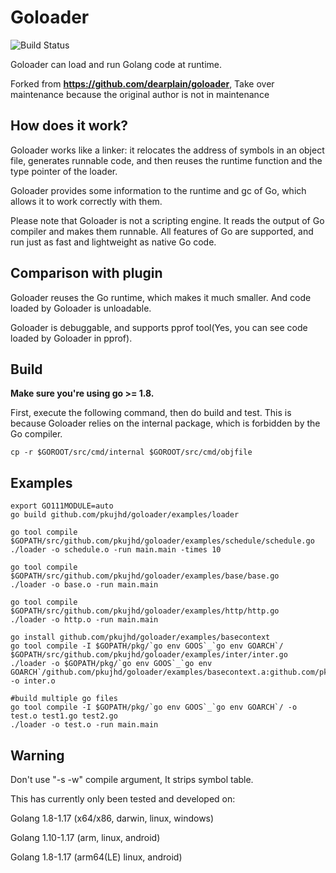 
# Goloader

![Build Status](https://github.com/pkujhd/goloader/workflows/goloader%20Testing/badge.svg)

Goloader can load and run Golang code at runtime.

Forked from **https://github.com/dearplain/goloader**, Take over maintenance because the original author is not in maintenance

## How does it work?

Goloader works like a linker: it relocates the address of symbols in an object file, generates runnable code, and then reuses the runtime function and the type pointer of the loader.

Goloader provides some information to the runtime and gc of Go, which allows it to work correctly with them.

Please note that Goloader is not a scripting engine. It reads the output of Go compiler and makes them runnable. All features of Go are supported, and run just as fast and lightweight as native Go code.

## Comparison with plugin

Goloader reuses the Go runtime, which makes it much smaller. And code loaded by Goloader is unloadable.

Goloader is debuggable, and supports pprof tool(Yes, you can see code loaded by Goloader in pprof).

## Build

**Make sure you're using go >= 1.8.**

First, execute the following command, then do build and test. This is because Goloader relies on the internal package, which is forbidden by the Go compiler.
```
cp -r $GOROOT/src/cmd/internal $GOROOT/src/cmd/objfile
```

## Examples

```
export GO111MODULE=auto
go build github.com/pkujhd/goloader/examples/loader

go tool compile $GOPATH/src/github.com/pkujhd/goloader/examples/schedule/schedule.go
./loader -o schedule.o -run main.main -times 10

go tool compile $GOPATH/src/github.com/pkujhd/goloader/examples/base/base.go
./loader -o base.o -run main.main

go tool compile $GOPATH/src/github.com/pkujhd/goloader/examples/http/http.go
./loader -o http.o -run main.main

go install github.com/pkujhd/goloader/examples/basecontext
go tool compile -I $GOPATH/pkg/`go env GOOS`_`go env GOARCH`/ $GOPATH/src/github.com/pkujhd/goloader/examples/inter/inter.go
./loader -o $GOPATH/pkg/`go env GOOS`_`go env GOARCH`/github.com/pkujhd/goloader/examples/basecontext.a:github.com/pkujhd/goloader/examples/basecontext -o inter.o

#build multiple go files
go tool compile -I $GOPATH/pkg/`go env GOOS`_`go env GOARCH`/ -o test.o test1.go test2.go
./loader -o test.o -run main.main

```

## Warning

Don't use "-s -w" compile argument, It strips symbol table.

This has currently only been tested and developed on:

Golang 1.8-1.17 (x64/x86, darwin, linux, windows)

Golang 1.10-1.17 (arm, linux, android)

Golang 1.8-1.17 (arm64(LE) linux, android)
